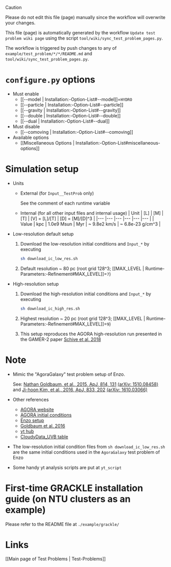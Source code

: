> [!CAUTION]
> Please do not edit this file (page) manually since the workflow will overwrite your changes.
>
> This file (page) is automatically generated by the workflow `Update test problem wiki page` using the script `tool/wiki/sync_test_problem_pages.py`.
>
> The workflow is triggered by push changes to any of `example/test_problem/*/*/README.md` and `tool/wiki/sync_test_problem_pages.py`.


# `configure.py` options
- Must enable
   - [[--model | Installation:-Option-List#--model]]=`HYDRO`
   - [[--particle | Installation:-Option-List#--particle]]
   - [[--gravity | Installation:-Option-List#--gravity]]
   - [[--double | Installation:-Option-List#--double]]
   - [[--dual | Installation:-Option-List#--dual]]
- Must disable
   - [[--comoving | Installation:-Option-List#--comoving]]
- Available options
   - [[Miscellaneous Options | Installation:-Option-List#miscellaneous-options]]


# Simulation setup
- Units

   - External (for `Input__TestProb` only)

     See the comment of each runtime variable

   - Internal (for all other input files and internal usage)
     | Unit  | [L] | [M]        | [T] | [V] = [L]/[T] | [D] = [M]/[D]^3  |
     |---    |---  |---         |---  |---            |---               |
     | Value | kpc | 1.0e9 Msun | Myr | ~ 9.8e2 km/s  | ~ 6.8e-23 g/cm^3 |

- Low-resolution default setup

   1. Download the low-resolution initial conditions and `Input_*` by executing
      ```bash
      sh download_ic_low_res.sh
      ```

   2. Default resolution ~ 80 pc (root grid 128^3; [[MAX_LEVEL | Runtime-Parameters:-Refinement#MAX_LEVEL]]=`7`)

- High-resolution setup

   1. Download the high-resolution initial conditions and `Input_*` by executing
      ```bash
      sh download_ic_high_res.sh
      ```

   2. Highest resolution ~ 20 pc (root grid 128^3; [[MAX_LEVEL | Runtime-Parameters:-Refinement#MAX_LEVEL]]=`9`)

   3. This setup reproduces the AGORA high-resolution run presented in the GAMER-2 paper [Schive et al. 2018](https://academic.oup.com/mnras/article/481/4/4815/5106358)


# Note
- Mimic the "AgoraGalaxy" test problem setup of Enzo.

   See: [Nathan Goldbaum, et al., 2015, ApJ, 814, 131](https://dx.doi.org/10.1088/0004-637X/814/2/131) [(arXiv: 1510.08458)](https://arxiv.org/abs/1510.08458) and
   [Ji-hoon Kim, et al., 2016, ApJ, 833, 202](https://dx.doi.org/10.3847/1538-4357/833/2/202) [(arXiv: 1610.03066)](https://dx.doi.org/10.3847/1538-4357/833/2/202)

- Other references

   - [AGORA website](https://sites.google.com/site/santacruzcomparisonproject/)
   - [AGORA initial conditions](https://goo.gl/8JzbIJ)
   - [Enzo setup](https://bitbucket.org/enzo/enzo-dev/src/19f4a44e06f1c386573dc77b3608ba66b64d93bc/run/Hydro/Hydro-3D/AgoraGalaxy/?at=week-of-code)
   - [Goldbaum et al. 2016](https://arxiv.org/abs/1605.00646)
   - [yt hub](https://girder.hub.yt/#collection/5736481ddd9119000164acf1)
   - [CloudyData_UVB table](https://github.com/grackle-project/grackle_data_files/tree/main/input)

- The low-resolution initial condition files from `sh download_ic_low_res.sh` are the same initial conditions used
  in the `AgoraGalaxy` test problem of Enzo

- Some handy yt analysis scripts are put at `yt_script`


# First-time GRACKLE installation guide (on NTU clusters as an example)

Please refer to the README file at `./example/grackle/`

# Links
[[Main page of Test Problems | Test-Problems]]

